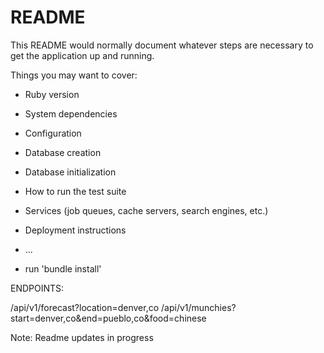 # README

This README would normally document whatever steps are necessary to get the
application up and running.

Things you may want to cover:

* Ruby version

* System dependencies

* Configuration

* Database creation

* Database initialization

* How to run the test suite

* Services (job queues, cache servers, search engines, etc.)

* Deployment instructions

* ...

* run 'bundle install'

ENDPOINTS:

/api/v1/forecast?location=denver,co
/api/v1/munchies?start=denver,co&end=pueblo,co&food=chinese

Note: Readme updates in progress
